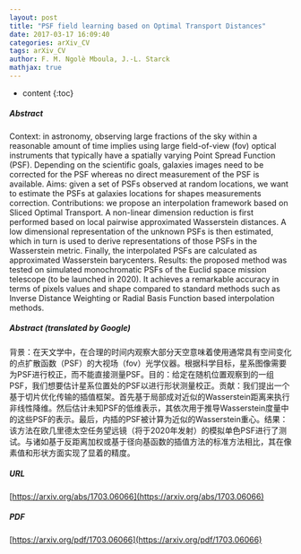 ```yaml
---
layout: post
title: "PSF field learning based on Optimal Transport Distances"
date: 2017-03-17 16:09:40
categories: arXiv_CV
tags: arXiv_CV
author: F. M. Ngolè Mboula, J.-L. Starck
mathjax: true
---
```


* content
{:toc}

##### Abstract
Context: in astronomy, observing large fractions of the sky within a reasonable amount of time implies using large field-of-view (fov) optical instruments that typically have a spatially varying Point Spread Function (PSF). Depending on the scientific goals, galaxies images need to be corrected for the PSF whereas no direct measurement of the PSF is available. Aims: given a set of PSFs observed at random locations, we want to estimate the PSFs at galaxies locations for shapes measurements correction. Contributions: we propose an interpolation framework based on Sliced Optimal Transport. A non-linear dimension reduction is first performed based on local pairwise approximated Wasserstein distances. A low dimensional representation of the unknown PSFs is then estimated, which in turn is used to derive representations of those PSFs in the Wasserstein metric. Finally, the interpolated PSFs are calculated as approximated Wasserstein barycenters. Results: the proposed method was tested on simulated monochromatic PSFs of the Euclid space mission telescope (to be launched in 2020). It achieves a remarkable accuracy in terms of pixels values and shape compared to standard methods such as Inverse Distance Weighting or Radial Basis Function based interpolation methods.

##### Abstract (translated by Google)
背景：在天文学中，在合理的时间内观察大部分天空意味着使用通常具有空间变化的点扩散函数（PSF）的大视场（fov）光学仪器。根据科学目标，星系图像需要为PSF进行校正，而不能直接测量PSF。目的：给定在随机位置观察到的一组PSF，我们想要估计星系位置处的PSF以进行形状测量校正。贡献：我们提出一个基于切片优化传输的插值框架。首先基于局部成对近似的Wasserstein距离来执行非线性降维。然后估计未知PSF的低维表示，其依次用于推导Wasserstein度量中的这些PSF的表示。最后，内插的PSF被计算为近似的Wasserstein重心。结果：该方法在欧几里德太空任务望远镜（将于2020年发射）的模拟单色PSF进行了测试。与诸如基于反距离加权或基于径向基函数的插值方法的标准方法相比，其在像素值和形状方面实现了显着的精度。

##### URL
[https://arxiv.org/abs/1703.06066](https://arxiv.org/abs/1703.06066)

##### PDF
[https://arxiv.org/pdf/1703.06066](https://arxiv.org/pdf/1703.06066)

